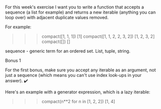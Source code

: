 For this week's exercise I want you to write a function that accepts a sequence (a list for example) and returns a new iterable (anything you can loop over) with adjacent duplicate values removed.

For example:

>>> compact([1, 1, 1])
[1]
>>> compact([1, 1, 2, 2, 3, 2])
[1, 2, 3, 2]
>>> compact([])
[]

sequence - generic term for an ordered set. List, tuple, string. 

Bonus 1

For the first bonus, make sure you accept any iterable as an argument, not just a sequence (which means you can't use index look-ups in your answer). ✔️

Here's an example with a generator expression, which is a lazy iterable:

>>> compact(n**2 for n in [1, 2, 2])
[1, 4]